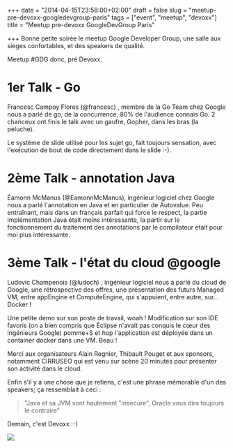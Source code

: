 +++
date = "2014-04-15T23:58:00+02:00"
draft = false
slug = "meetup-pre-devoxx-googledevgroup-paris"
tags = ["event", "meetup", "devoxx"]
title = "Meetup pre-devoxx GoogleDevGroup Paris"

+++
Bonne petite soirée le meetup Google Developer Group, une salle aux sieges confortables, et des speakers de qualité.

Meetup #GDG donc, pré Devoxx.

# 1er Talk - Go 
Francesc Campoy Flores (@francesc) , membre de la Go Team chez Google nous a parlé de go, de la concurrence, 80% de l'audience connais Go.
2 chanceux ont finis le talk avec un gaufre, Gopher, dans les bras (la peluche).

Le système de slide utilisé pour les sujet go, fait toujours sensation, avec l'exécution de bout de code directement dans le slide :-).

# 2ème Talk - annotation Java 
Éamonn McManus (@EamonnMcManus), ingénieur logiciel chez Google nous a parlé l'annotation en Java et en particulier de Autovalue.
Peu entraînant, mais dans  un français parfait qui force le respect, la partie implémentation Java était moins intéressante, la partir sur le fonctionnement du traitement des annotations par le compilateur était pour moi plus intéressante.

# 3ème Talk - l'état du cloud @google
Ludovic Champenois (@ludoch) , ingénieur logiciel nous a parlé du cloud de Google, une rétrospective des offres, une présentation des futurs Managed VM, entre appEngine et ComputeEngine, qui s'appuient, entre autre, sur... Docker !

Une petite demo sur son poste de travail, woah ! Modification sur son IDE favoris (on a bien compris que Éclipse n'avait pas conquis le cœur des ingénieurs Google) pomme+S et hop l'application est déployée dans un container docker dans une VM. Beau !

Merci aux organisateurs Alain Regnier, Thibault Pouget et aux sponsors, notamment CIRRUSEO qui est venu sur scène 20 minutes pour présenter son activité dans le cloud.

Enfin s'il y a une chose que je retiens, c'est une phrase mémorable d'un des speakers; ça ressemblait à ceci : 
> "Java et sa JVM sont hautement "insecure", Oracle vous dira toujours le contraire"

Demain, c'est Devoxx :-)

![](/content/images/2014/Apr/gdg_paris.png)